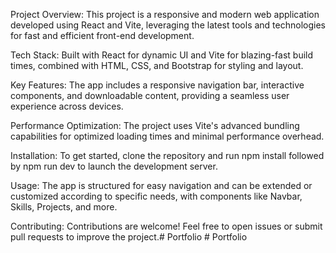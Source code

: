 Project Overview: This project is a responsive and modern web application developed using React and Vite, leveraging the latest tools and technologies for fast and efficient front-end development.

Tech Stack: Built with React for dynamic UI and Vite for blazing-fast build times, combined with HTML, CSS, and Bootstrap for styling and layout.

Key Features: The app includes a responsive navigation bar, interactive components, and downloadable content, providing a seamless user experience across devices.

Performance Optimization: The project uses Vite's advanced bundling capabilities for optimized loading times and minimal performance overhead.

Installation: To get started, clone the repository and run npm install followed by npm run dev to launch the development server.

Usage: The app is structured for easy navigation and can be extended or customized according to specific needs, with components like Navbar, Skills, Projects, and more.

Contributing: Contributions are welcome! Feel free to open issues or submit pull requests to improve the project.#   P o r t f o l i o  
 #   P o r t f o l i o  
 